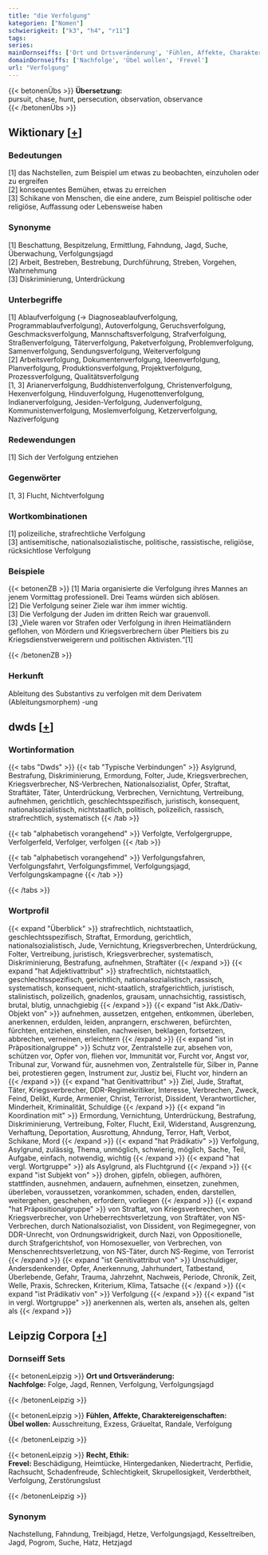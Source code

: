 ```yaml
---
title: "die Verfolgung"
kategorien: ["Nomen"]
schwierigkeit: ["k3", "h4", "r11"]
tags:
series:
mainDornseiffs: ['Ort und Ortsveränderung', 'Fühlen, Affekte, Charaktereigenschaften', 'Recht, Ethik']
domainDornseiffs: ['Nachfolge', 'Übel wollen', 'Frevel']
url: "Verfolgung"
---
```


{{< betonenÜbs >}}
**Übersetzung:**  
pursuit, chase, hunt, persecution, observation, observance  
{{< /betonenÜbs >}}

## Wiktionary [[+](https://de.wiktionary.org/wiki/Verfolgung)]

### Bedeutungen
[1] das Nachstellen, zum Beispiel um etwas zu beobachten, einzuholen oder zu ergreifen  
[2] konsequentes Bemühen, etwas zu erreichen  
[3] Schikane von Menschen, die eine andere, zum Beispiel politische oder religiöse, Auffassung oder Lebensweise haben  

### Synonyme
[1] Beschattung, Bespitzelung, Ermittlung, Fahndung, Jagd, Suche, Überwachung, Verfolgungsjagd  
[2] Arbeit, Bestreben, Bestrebung, Durchführung, Streben, Vorgehen, Wahrnehmung  
[3] Diskriminierung, Unterdrückung  

### Unterbegriffe
[1] Ablaufverfolgung (→ Diagnoseablaufverfolgung, Programmablaufverfolgung), Autoverfolgung, Geruchsverfolgung, Geschmacksverfolgung, Mannschaftsverfolgung, Strafverfolgung, Straßenverfolgung, Täterverfolgung, Paketverfolgung, Problemverfolgung, Samenverfolgung, Sendungsverfolgung, Weiterverfolgung  
[2] Arbeitsverfolgung, Dokumentenverfolgung, Ideenverfolgung, Planverfolgung, Produktionsverfolgung, Projektverfolgung, Prozessverfolgung, Qualitätsverfolgung  
[1, 3] Arianerverfolgung, Buddhistenverfolgung, Christenverfolgung, Hexenverfolgung, Hinduverfolgung, Hugenottenverfolgung, Indianerverfolgung, Jesiden-Verfolgung, Judenverfolgung, Kommunistenverfolgung, Moslemverfolgung, Ketzerverfolgung, Naziverfolgung  

### Redewendungen
[1] Sich der Verfolgung entziehen  

### Gegenwörter
[1, 3] Flucht, Nichtverfolgung  

### Wortkombinationen
[1] polizeiliche, strafrechtliche Verfolgung  
[3] antisemitische, nationalsozialistische, politische, rassistische, religiöse, rücksichtlose Verfolgung  

### Beispiele
{{< betonenZB >}}
[1] Maria organisierte die Verfolgung ihres Mannes an jenem Vormittag professionell. Drei Teams würden sich ablösen.  
[2] Die Verfolgung seiner Ziele war ihm immer wichtig.  
[3] Die Verfolgung der Juden im dritten Reich war grauenvoll.  
[3] „Viele waren vor Strafen oder Verfolgung in ihren Heimatländern geflohen, von Mördern und Kriegsverbrechern über Pleitiers bis zu Kriegsdienstverweigerern und politischen Aktivisten.“[1]  

{{< /betonenZB >}}
### Herkunft
Ableitung des Substantivs zu verfolgen mit dem Derivatem (Ableitungsmorphem) -ung  



## dwds [[+](https://www.dwds.de/wb/Verfolgung)]

### Wortinformation
{{< tabs "Dwds" >}}
{{< tab "Typische Verbindungen" >}}
Asylgrund, Bestrafung, Diskriminierung, Ermordung, Folter, Jude, Kriegsverbrechen, Kriegsverbrecher, NS-Verbrechen, Nationalsozialist, Opfer, Straftat, Straftäter, Täter, Unterdrückung, Verbrechen, Vernichtung, Vertreibung, aufnehmen, gerichtlich, geschlechtsspezifisch, juristisch, konsequent, nationalsozialistisch, nichtstaatlich, politisch, polizeilich, rassisch, strafrechtlich, systematisch
{{< /tab >}}

{{< tab "alphabetisch vorangehend" >}}
Verfolgte, Verfolgergruppe, Verfolgerfeld, Verfolger, verfolgen
{{< /tab >}}

{{< tab "alphabetisch vorangehend" >}}
Verfolgungsfahren, Verfolgungsfahrt, Verfolgungsfimmel, Verfolgungsjagd, Verfolgungskampagne
{{< /tab >}}

{{< /tabs >}}

### Wortprofil
{{< expand "Überblick" >}} strafrechtlich, nichtstaatlich, geschlechtsspezifisch, Straftat, Ermordung, gerichtlich, nationalsozialistisch, Jude, Vernichtung, Kriegsverbrechen, Unterdrückung, Folter, Vertreibung, juristisch, Kriegsverbrecher, systematisch, Diskriminierung, Bestrafung, aufnehmen, Straftäter {{< /expand >}}
{{< expand "hat Adjektivattribut" >}} strafrechtlich, nichtstaatlich, geschlechtsspezifisch, gerichtlich, nationalsozialistisch, rassisch, systematisch, konsequent, nicht-staatlich, strafgerichtlich, juristisch, stalinistisch, polizeilich, gnadenlos, grausam, unnachsichtig, rassistisch, brutal, blutig, unnachgiebig {{< /expand >}}
{{< expand "ist Akk./Dativ-Objekt von" >}} aufnehmen, aussetzen, entgehen, entkommen, überleben, anerkennen, erdulden, leiden, anprangern, erschweren, befürchten, fürchten, entziehen, einstellen, nachweisen, beklagen, fortsetzen, abbrechen, verneinen, erleichtern {{< /expand >}}
{{< expand "ist in Präpositionalgruppe" >}} Schutz vor, Zentralstelle zur, absehen von, schützen vor, Opfer von, fliehen vor, Immunität vor, Furcht vor, Angst vor, Tribunal zur, Vorwand für, ausnehmen von, Zentralstelle für, Silber in, Panne bei, protestieren gegen, Instrument zur, Justiz bei, Flucht vor, hindern an {{< /expand >}}
{{< expand "hat Genitivattribut" >}} Ziel, Jude, Straftat, Täter, Kriegsverbrecher, DDR-Regimekritiker, Interesse, Verbrechen, Zweck, Feind, Delikt, Kurde, Armenier, Christ, Terrorist, Dissident, Verantwortlicher, Minderheit, Kriminalität, Schuldige {{< /expand >}}
{{< expand "in Koordination mit" >}} Ermordung, Vernichtung, Unterdrückung, Bestrafung, Diskriminierung, Vertreibung, Folter, Flucht, Exil, Widerstand, Ausgrenzung, Verhaftung, Deportation, Ausrottung, Ahndung, Terror, Haft, Verbot, Schikane, Mord {{< /expand >}}
{{< expand "hat Prädikativ" >}} Verfolgung, Asylgrund, zulässig, Thema, unmöglich, schwierig, möglich, Sache, Teil, Aufgabe, einfach, notwendig, wichtig {{< /expand >}}
{{< expand "hat vergl. Wortgruppe" >}} als Asylgrund, als Fluchtgrund {{< /expand >}}
{{< expand "ist Subjekt von" >}} drohen, gipfeln, obliegen, aufhören, stattfinden, ausnehmen, andauern, aufnehmen, einsetzen, zunehmen, überleben, voraussetzen, vorankommen, schaden, enden, darstellen, weitergehen, geschehen, erfordern, vorliegen {{< /expand >}}
{{< expand "hat Präpositionalgruppe" >}} von Straftat, von Kriegsverbrechen, von Kriegsverbrecher, von Urheberrechtsverletzung, von Straftäter, von NS-Verbrechen, durch Nationalsozialist, von Dissident, von Regimegegner, von DDR-Unrecht, von Ordnungswidrigkeit, durch Nazi, von Oppositionelle, durch Strafgerichtshof, von Homosexueller, von Verbrechen, von Menschenrechtsverletzung, von NS-Täter, durch NS-Regime, von Terrorist {{< /expand >}}
{{< expand "ist Genitivattribut von" >}} Unschuldiger, Andersdenkender, Opfer, Anerkennung, Jahrhundert, Tatbestand, Überlebende, Gefahr, Trauma, Jahrzehnt, Nachweis, Periode, Chronik, Zeit, Welle, Praxis, Schrecken, Kriterium, Klima, Tatsache {{< /expand >}}
{{< expand "ist Prädikativ von" >}} Verfolgung {{< /expand >}}
{{< expand "ist in vergl. Wortgruppe" >}} anerkennen als, werten als, ansehen als, gelten als {{< /expand >}}

## Leipzig Corpora [[+](https://corpora.uni-leipzig.de/en/res?word=Verfolgung&corpusId=deu_newscrawl-public_2018)]

### Dornseiff Sets
{{< betonenLeipzig >}}
**Ort und Ortsveränderung:**  
**Nachfolge:** Folge, Jagd, Rennen, Verfolgung, Verfolgungsjagd  

{{< /betonenLeipzig >}}


{{< betonenLeipzig >}}
**Fühlen, Affekte, Charaktereigenschaften:**  
**Übel wollen:** Ausschreitung, Exzess, Gräueltat, Randale, Verfolgung  

{{< /betonenLeipzig >}}


{{< betonenLeipzig >}}
**Recht, Ethik:**  
**Frevel:** Beschädigung, Heimtücke, Hintergedanken, Niedertracht, Perfidie, Rachsucht, Schadenfreude, Schlechtigkeit, Skrupellosigkeit, Verderbtheit, Verfolgung, Zerstörungslust  

{{< /betonenLeipzig >}}

### Synonym
Nachstellung, Fahndung, Treibjagd, Hetze, Verfolgungsjagd, Kesseltreiben, Jagd, Pogrom, Suche, Hatz, Hetzjagd

